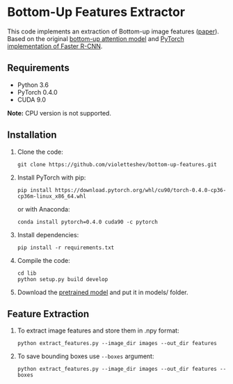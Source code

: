 # Bottom-Up Features Extractor

This code implements an extraction of Bottom-up image features ([paper](https://arxiv.org/abs/1707.07998)). Based on the original [bottom-up attention model](https://github.com/peteanderson80/bottom-up-attention/) and [PyTorch implementation of Faster R-CNN](https://github.com/jwyang/faster-rcnn.pytorch).

## Requirements
* Python 3.6
* PyTorch 0.4.0
* CUDA 9.0

**Note:** CPU version is not supported.

## Installation
1. Clone the code:
    ```
    git clone https://github.com/violetteshev/bottom-up-features.git
    ```

2. Install PyTorch with pip:
    ```
    pip install https://download.pytorch.org/whl/cu90/torch-0.4.0-cp36-cp36m-linux_x86_64.whl
    ```
    or with Anaconda:
    ```
    conda install pytorch=0.4.0 cuda90 -c pytorch
    ```

3. Install dependencies:
    ```
    pip install -r requirements.txt
    ```

4. Compile the code:
    ```
    cd lib
    python setup.py build develop
    ```

5. Download the [pretrained model](https://www.dropbox.com/s/qo4xf1dx3oxi1h6/bottomup_pretrained_10_100.pth?dl=0) and put it in models/ folder.

## Feature Extraction

1. To extract image features and store them in .npy format:
    ```
    python extract_features.py --image_dir images --out_dir features
    ```

2. To save bounding boxes use `--boxes` argument:
    ```
    python extract_features.py --image_dir images --out_dir features --boxes
    ```
